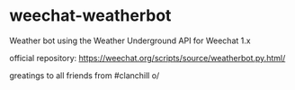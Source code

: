 # weechat-weatherbot
Weather bot using the Weather Underground API for Weechat 1.x

official repository: https://weechat.org/scripts/source/weatherbot.py.html/

greatings to all friends from #clanchill o/
